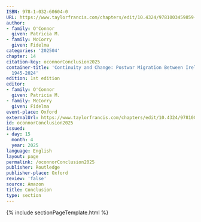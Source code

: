 ```yaml
---
ISBN: 978-1-032-60604-0
URL: https://www.taylorfrancis.com/chapters/edit/10.4324/9781003459859-17/conclusion-patricia-connor-fidelma-mccorry
author:
- family: O'Connor
  given: Patricia M.
- family: McCorry
  given: Fidelma
categories: '202504'
chapter: 14
citation-key: oconnorConclusion2025
container-title: 'Continuity and Change: Postwar Migration Between Ireland and Australia
  1945-2024'
edition: 1st edition
editor:
- family: O'Connor
  given: Patricia M.
- family: McCorry
  given: Fidelma
event-place: Oxford
externalUrl: https://www.taylorfrancis.com/chapters/edit/10.4324/9781003459859-17/conclusion-patricia-connor-fidelma-mccorry
id: oconnorConclusion2025
issued:
- day: 15
  month: 4
  year: 2025
language: English
layout: page
permalink: /oconnorConclusion2025
publisher: Routledge
publisher-place: Oxford
review: 'false'
source: Amazon
title: Conclusion
type: section
---
```

{% include sectionPageTemplate.html %}